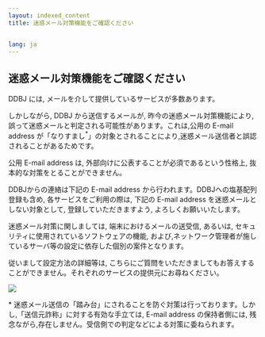 ```yaml
---
layout: indexed_content
title: 迷惑メール対策機能をご確認ください


lang: ja
---
```


## 迷惑メール対策機能をご確認ください

DDBJ には, メールを介して提供しているサービスが多数あります。

しかしながら, DDBJ から送信するメールが, 昨今の迷惑メール対策機能により, 誤って迷惑メールと判定される可能性があります。これは,公用の E-mail address が「なりすまし<span class="red"><sup>\*</sup></span>」の対象とされることにより,迷惑メール送信者と誤認されることがあるためです。

公用 E-mail address は, 外部向けに公表することが必須であるという性格上, 抜本的な対策をとることができません。

DDBJからの連絡は下記の E-mail address から行われます。DDBJへの塩基配列登録も含め, 各サービスをご利用の際は, 下記の E-mail address を迷惑メールとしない対象として, 登録していただきますよう, よろしくお願いいたします。

迷惑メール対策に関しましては, 端末におけるメールの送受信, あるいは, セキュリティに使用されているソフトウェアの機能, および,ネットワーク管理者が施しているサーバ等の設定に依存した個別の案件となります。

従いまして設定方法の詳細等は, こちらにご質問をいただきましてもお答えすることができません。それぞれのサービスの提供元にお尋ねください。

![]({{site.baseurl}}/assets/images/center/ad_non-spam-j.gif)

<span class="red">\*</span> 迷惑メール送信の「踏み台」にされることを防ぐ対策は行っております。しかし,「送信元詐称」に対する有効な手立ては, E-mail address の保持者側には, 残念ながら,存在しません。受信側での判定などによる対策に委ねられます。
